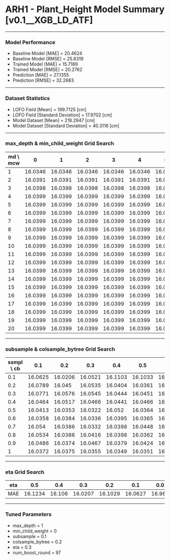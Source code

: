 # ARH1 - Plant_Height Model Summary [v0.1__XGB_LD_ATF]

***

### Model Performance

- Baseline Model [MAE] = 20.4624
- Baseline Model [RMSE] = 25.8319
- Trained Model [MAE] = 15.7189
- Trained Model [RMSE] = 20.2762
- Prediction [MAE] = 27.1355
- Prediction [RMSE] = 32.2683
***

### Dataset Statistics

- LOFO Field [Mean] = 199.7125 [cm]
- LOFO Field [Standard Deviation] = 17.9702 [cm]
- Model Dataset [Mean] = 218.2947 [cm]
- Model Dataset [Standard Deviation] = 40.3116 [cm]
***

### max_depth & min_child_weight Grid Search

|   md \ mcw |       0 |       1 |       2 |       3 |       4 |       5 |       6 |       7 |       8 |       9 |      10 |      11 |      12 |      13 |      14 |      15 |      16 |      17 |      18 |      19 |      20 |
|------------|---------|---------|---------|---------|---------|---------|---------|---------|---------|---------|---------|---------|---------|---------|---------|---------|---------|---------|---------|---------|---------|
|          1 | 16.0346 | 16.0346 | 16.0346 | 16.0346 | 16.0346 | 16.0346 | 16.0346 | 16.0346 | 16.0346 | 16.0346 | 16.0346 | 16.0346 | 16.0346 | 16.0346 | 16.0346 | 16.0346 | 16.0346 | 16.0346 | 16.0346 | 16.0346 | 16.0346 |
|          2 | 16.0391 | 16.0391 | 16.0391 | 16.0391 | 16.0391 | 16.0391 | 16.0391 | 16.0391 | 16.0391 | 16.0391 | 16.0391 | 16.0391 | 16.0391 | 16.0391 | 16.0391 | 16.0391 | 16.0391 | 16.0391 | 16.0391 | 16.0391 | 16.0391 |
|          3 | 16.0398 | 16.0398 | 16.0398 | 16.0398 | 16.0398 | 16.0398 | 16.0398 | 16.0398 | 16.0398 | 16.0398 | 16.0398 | 16.0398 | 16.0398 | 16.0398 | 16.0398 | 16.0398 | 16.0398 | 16.0398 | 16.0398 | 16.0398 | 16.0398 |
|          4 | 16.0399 | 16.0399 | 16.0399 | 16.0399 | 16.0399 | 16.0399 | 16.0399 | 16.0399 | 16.0399 | 16.0399 | 16.0399 | 16.0399 | 16.0399 | 16.0399 | 16.0399 | 16.0399 | 16.0399 | 16.0399 | 16.0399 | 16.0399 | 16.0399 |
|          5 | 16.0399 | 16.0399 | 16.0399 | 16.0399 | 16.0399 | 16.0399 | 16.0399 | 16.0399 | 16.0399 | 16.0399 | 16.0399 | 16.0399 | 16.0399 | 16.0399 | 16.0399 | 16.0399 | 16.0399 | 16.0399 | 16.0399 | 16.0399 | 16.0399 |
|          6 | 16.0399 | 16.0399 | 16.0399 | 16.0399 | 16.0399 | 16.0399 | 16.0399 | 16.0399 | 16.0399 | 16.0399 | 16.0399 | 16.0399 | 16.0399 | 16.0399 | 16.0399 | 16.0399 | 16.0399 | 16.0399 | 16.0399 | 16.0399 | 16.0399 |
|          7 | 16.0399 | 16.0399 | 16.0399 | 16.0399 | 16.0399 | 16.0399 | 16.0399 | 16.0399 | 16.0399 | 16.0399 | 16.0399 | 16.0399 | 16.0399 | 16.0399 | 16.0399 | 16.0399 | 16.0399 | 16.0399 | 16.0399 | 16.0399 | 16.0399 |
|          8 | 16.0399 | 16.0399 | 16.0399 | 16.0399 | 16.0399 | 16.0399 | 16.0399 | 16.0399 | 16.0399 | 16.0399 | 16.0399 | 16.0399 | 16.0399 | 16.0399 | 16.0399 | 16.0399 | 16.0399 | 16.0399 | 16.0399 | 16.0399 | 16.0399 |
|          9 | 16.0399 | 16.0399 | 16.0399 | 16.0399 | 16.0399 | 16.0399 | 16.0399 | 16.0399 | 16.0399 | 16.0399 | 16.0399 | 16.0399 | 16.0399 | 16.0399 | 16.0399 | 16.0399 | 16.0399 | 16.0399 | 16.0399 | 16.0399 | 16.0399 |
|         10 | 16.0399 | 16.0399 | 16.0399 | 16.0399 | 16.0399 | 16.0399 | 16.0399 | 16.0399 | 16.0399 | 16.0399 | 16.0399 | 16.0399 | 16.0399 | 16.0399 | 16.0399 | 16.0399 | 16.0399 | 16.0399 | 16.0399 | 16.0399 | 16.0399 |
|         11 | 16.0399 | 16.0399 | 16.0399 | 16.0399 | 16.0399 | 16.0399 | 16.0399 | 16.0399 | 16.0399 | 16.0399 | 16.0399 | 16.0399 | 16.0399 | 16.0399 | 16.0399 | 16.0399 | 16.0399 | 16.0399 | 16.0399 | 16.0399 | 16.0399 |
|         12 | 16.0399 | 16.0399 | 16.0399 | 16.0399 | 16.0399 | 16.0399 | 16.0399 | 16.0399 | 16.0399 | 16.0399 | 16.0399 | 16.0399 | 16.0399 | 16.0399 | 16.0399 | 16.0399 | 16.0399 | 16.0399 | 16.0399 | 16.0399 | 16.0399 |
|         13 | 16.0399 | 16.0399 | 16.0399 | 16.0399 | 16.0399 | 16.0399 | 16.0399 | 16.0399 | 16.0399 | 16.0399 | 16.0399 | 16.0399 | 16.0399 | 16.0399 | 16.0399 | 16.0399 | 16.0399 | 16.0399 | 16.0399 | 16.0399 | 16.0399 |
|         14 | 16.0399 | 16.0399 | 16.0399 | 16.0399 | 16.0399 | 16.0399 | 16.0399 | 16.0399 | 16.0399 | 16.0399 | 16.0399 | 16.0399 | 16.0399 | 16.0399 | 16.0399 | 16.0399 | 16.0399 | 16.0399 | 16.0399 | 16.0399 | 16.0399 |
|         15 | 16.0399 | 16.0399 | 16.0399 | 16.0399 | 16.0399 | 16.0399 | 16.0399 | 16.0399 | 16.0399 | 16.0399 | 16.0399 | 16.0399 | 16.0399 | 16.0399 | 16.0399 | 16.0399 | 16.0399 | 16.0399 | 16.0399 | 16.0399 | 16.0399 |
|         16 | 16.0399 | 16.0399 | 16.0399 | 16.0399 | 16.0399 | 16.0399 | 16.0399 | 16.0399 | 16.0399 | 16.0399 | 16.0399 | 16.0399 | 16.0399 | 16.0399 | 16.0399 | 16.0399 | 16.0399 | 16.0399 | 16.0399 | 16.0399 | 16.0399 |
|         17 | 16.0399 | 16.0399 | 16.0399 | 16.0399 | 16.0399 | 16.0399 | 16.0399 | 16.0399 | 16.0399 | 16.0399 | 16.0399 | 16.0399 | 16.0399 | 16.0399 | 16.0399 | 16.0399 | 16.0399 | 16.0399 | 16.0399 | 16.0399 | 16.0399 |
|         18 | 16.0399 | 16.0399 | 16.0399 | 16.0399 | 16.0399 | 16.0399 | 16.0399 | 16.0399 | 16.0399 | 16.0399 | 16.0399 | 16.0399 | 16.0399 | 16.0399 | 16.0399 | 16.0399 | 16.0399 | 16.0399 | 16.0399 | 16.0399 | 16.0399 |
|         19 | 16.0399 | 16.0399 | 16.0399 | 16.0399 | 16.0399 | 16.0399 | 16.0399 | 16.0399 | 16.0399 | 16.0399 | 16.0399 | 16.0399 | 16.0399 | 16.0399 | 16.0399 | 16.0399 | 16.0399 | 16.0399 | 16.0399 | 16.0399 | 16.0399 |
|         20 | 16.0399 | 16.0399 | 16.0399 | 16.0399 | 16.0399 | 16.0399 | 16.0399 | 16.0399 | 16.0399 | 16.0399 | 16.0399 | 16.0399 | 16.0399 | 16.0399 | 16.0399 | 16.0399 | 16.0399 | 16.0399 | 16.0399 | 16.0399 | 16.0399 |

***

### subsample & colsample_bytree Grid Search

|   ssmpl \ cb |     0.1 |     0.2 |     0.3 |     0.4 |     0.5 |     0.6 |     0.7 |     0.8 |     0.9 |     1.0 |
|--------------|---------|---------|---------|---------|---------|---------|---------|---------|---------|---------|
|          0.1 | 16.0625 | 16.0206 | 16.0521 | 16.1103 | 16.1033 | 16.0552 | 16.0335 | 16.0406 | 16.0447 | 16.0424 |
|          0.2 | 16.0789 | 16.045  | 16.0535 | 16.0404 | 16.0361 | 16.0979 | 16.037  | 16.0469 | 16.0581 | 16.0536 |
|          0.3 | 16.0771 | 16.0576 | 16.0545 | 16.0444 | 16.0451 | 16.0557 | 16.0509 | 16.0352 | 16.0509 | 16.0384 |
|          0.4 | 16.0464 | 16.0517 | 16.0466 | 16.0441 | 16.0466 | 16.0582 | 16.0464 | 16.0435 | 16.0476 | 16.0471 |
|          0.5 | 16.0413 | 16.0353 | 16.0322 | 16.052  | 16.0364 | 16.0463 | 16.0536 | 16.0272 | 16.0386 | 16.0439 |
|          0.6 | 16.0358 | 16.0384 | 16.0336 | 16.0395 | 16.0365 | 16.0324 | 16.0376 | 16.0334 | 16.0326 | 16.0355 |
|          0.7 | 16.054  | 16.0386 | 16.0332 | 16.0398 | 16.0448 | 16.0346 | 16.0345 | 16.037  | 16.0366 | 16.0379 |
|          0.8 | 16.0534 | 16.0386 | 16.0416 | 16.0398 | 16.0362 | 16.0387 | 16.0389 | 16.033  | 16.034  | 16.0361 |
|          0.9 | 16.0486 | 16.0374 | 16.0467 | 16.0379 | 16.0424 | 16.041  | 16.0407 | 16.0401 | 16.0438 | 16.0386 |
|          1   | 16.0372 | 16.0375 | 16.0355 | 16.0349 | 16.0351 | 16.0373 | 16.0361 | 16.0365 | 16.0353 | 16.0346 |

***

### eta Grid Search

| eta   |     0.5 |    0.4 |     0.3 |     0.2 |     0.1 |    0.01 |   0.001 |
|-------|---------|--------|---------|---------|---------|---------|---------|
| MAE   | 16.1234 | 16.106 | 16.0207 | 16.1029 | 16.0627 | 16.9625 | 80.7594 |

***

### Tuned Parameters

- max_depth = 1
- min_child_weight = 0
- subsample = 0.1
- colsample_bytree = 0.2
- eta = 0.3
- num_boost_round = 97
